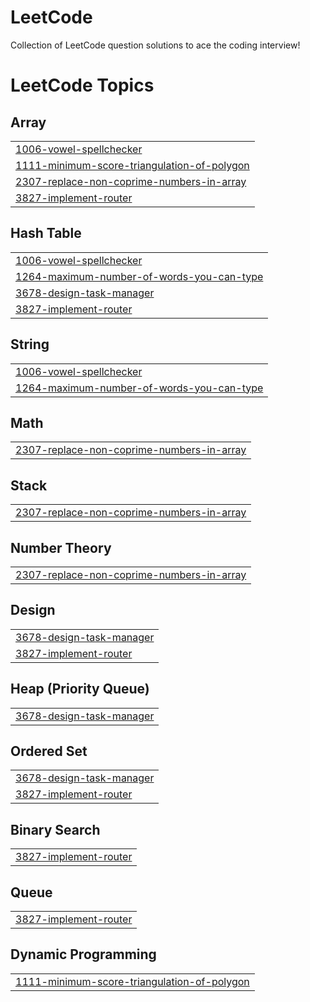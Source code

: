 # LeetCode
Collection of LeetCode question solutions to ace the coding interview!

<!---LeetCode Topics Start-->
# LeetCode Topics
## Array
|  |
| ------- |
| [1006-vowel-spellchecker](https://github.com/adi2710/LeetCode/tree/master/1006-vowel-spellchecker) |
| [1111-minimum-score-triangulation-of-polygon](https://github.com/adi2710/LeetCode/tree/master/1111-minimum-score-triangulation-of-polygon) |
| [2307-replace-non-coprime-numbers-in-array](https://github.com/adi2710/LeetCode/tree/master/2307-replace-non-coprime-numbers-in-array) |
| [3827-implement-router](https://github.com/adi2710/LeetCode/tree/master/3827-implement-router) |
## Hash Table
|  |
| ------- |
| [1006-vowel-spellchecker](https://github.com/adi2710/LeetCode/tree/master/1006-vowel-spellchecker) |
| [1264-maximum-number-of-words-you-can-type](https://github.com/adi2710/LeetCode/tree/master/1264-maximum-number-of-words-you-can-type) |
| [3678-design-task-manager](https://github.com/adi2710/LeetCode/tree/master/3678-design-task-manager) |
| [3827-implement-router](https://github.com/adi2710/LeetCode/tree/master/3827-implement-router) |
## String
|  |
| ------- |
| [1006-vowel-spellchecker](https://github.com/adi2710/LeetCode/tree/master/1006-vowel-spellchecker) |
| [1264-maximum-number-of-words-you-can-type](https://github.com/adi2710/LeetCode/tree/master/1264-maximum-number-of-words-you-can-type) |
## Math
|  |
| ------- |
| [2307-replace-non-coprime-numbers-in-array](https://github.com/adi2710/LeetCode/tree/master/2307-replace-non-coprime-numbers-in-array) |
## Stack
|  |
| ------- |
| [2307-replace-non-coprime-numbers-in-array](https://github.com/adi2710/LeetCode/tree/master/2307-replace-non-coprime-numbers-in-array) |
## Number Theory
|  |
| ------- |
| [2307-replace-non-coprime-numbers-in-array](https://github.com/adi2710/LeetCode/tree/master/2307-replace-non-coprime-numbers-in-array) |
## Design
|  |
| ------- |
| [3678-design-task-manager](https://github.com/adi2710/LeetCode/tree/master/3678-design-task-manager) |
| [3827-implement-router](https://github.com/adi2710/LeetCode/tree/master/3827-implement-router) |
## Heap (Priority Queue)
|  |
| ------- |
| [3678-design-task-manager](https://github.com/adi2710/LeetCode/tree/master/3678-design-task-manager) |
## Ordered Set
|  |
| ------- |
| [3678-design-task-manager](https://github.com/adi2710/LeetCode/tree/master/3678-design-task-manager) |
| [3827-implement-router](https://github.com/adi2710/LeetCode/tree/master/3827-implement-router) |
## Binary Search
|  |
| ------- |
| [3827-implement-router](https://github.com/adi2710/LeetCode/tree/master/3827-implement-router) |
## Queue
|  |
| ------- |
| [3827-implement-router](https://github.com/adi2710/LeetCode/tree/master/3827-implement-router) |
## Dynamic Programming
|  |
| ------- |
| [1111-minimum-score-triangulation-of-polygon](https://github.com/adi2710/LeetCode/tree/master/1111-minimum-score-triangulation-of-polygon) |
<!---LeetCode Topics End-->